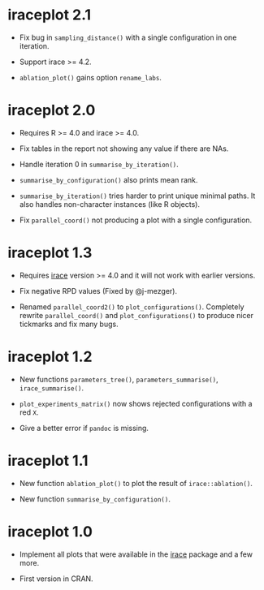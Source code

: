 # iraceplot 2.1

 * Fix bug in `sampling_distance()` with a single configuration in one iteration.
 
 * Support irace >= 4.2.
 
 * `ablation_plot()` gains option `rename_labs`.
  
# iraceplot 2.0

 * Requires R >= 4.0 and irace >= 4.0.
 
 * Fix tables in the report not showing any value if there are NAs.
 
 * Handle iteration 0 in `summarise_by_iteration()`.

 * `summarise_by_configuration()` also prints mean rank.

 * `summarise_by_iteration()` tries harder to print unique minimal paths. It also handles non-character instances (like R objects).
 
 * Fix `parallel_coord()` not producing a plot with a single configuration.
 
 
# iraceplot 1.3

 * Requires [irace](https://mlopez-ibanez.github.io/irace/) version >= 4.0 and
   it will not work with earlier versions.
 
 * Fix negative RPD values (Fixed by @j-mezger).

 * Renamed `parallel_coord2()` to `plot_configurations()`. Completely rewrite `parallel_coord()` and `plot_configurations()` to produce nicer tickmarks and fix many bugs.
 

# iraceplot 1.2
 
 * New functions `parameters_tree()`, `parameters_summarise()`, `irace_summarise()`.

 * `plot_experiments_matrix()` now shows rejected configurations with a red `X`.

 * Give a better error if `pandoc` is missing.
 
# iraceplot 1.1

 * New function `ablation_plot()` to plot the result of `irace::ablation()`.

 * New function `summarise_by_configuration()`.
 
 
# iraceplot 1.0

 * Implement all plots that were available in the [irace](https://mlopez-ibanez.github.io/irace/) package and a few
   more.
   
 * First version in CRAN.
 






